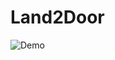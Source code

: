 # Land2Door

![Demo](https://user-images.githubusercontent.com/6003050/43724338-ff01da48-9999-11e8-9c3f-2aeed2d74532.gif)

